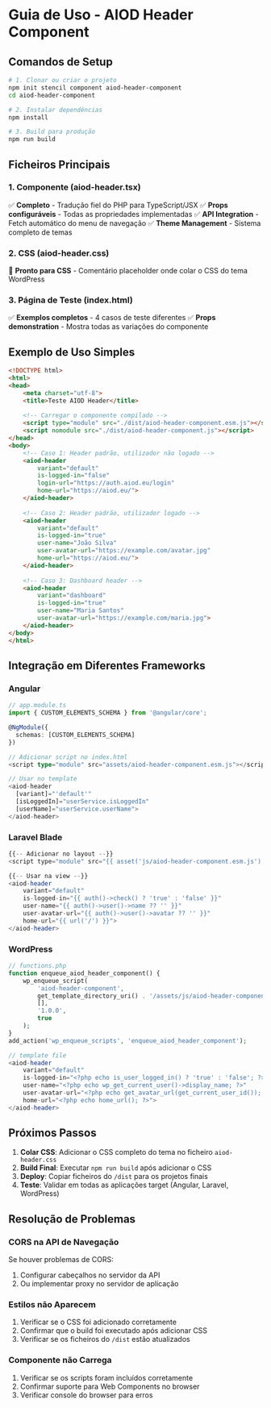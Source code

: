# Guia de Uso - AIOD Header Component

## Comandos de Setup

```bash
# 1. Clonar ou criar o projeto
npm init stencil component aiod-header-component
cd aiod-header-component

# 2. Instalar dependências
npm install

# 3. Build para produção
npm run build
```

## Ficheiros Principais

### 1. Componente (aiod-header.tsx)
✅ **Completo** - Tradução fiel do PHP para TypeScript/JSX
✅ **Props configuráveis** - Todas as propriedades implementadas
✅ **API Integration** - Fetch automático do menu de navegação
✅ **Theme Management** - Sistema completo de temas

### 2. CSS (aiod-header.css)
🔧 **Pronto para CSS** - Comentário placeholder onde colar o CSS do tema WordPress

### 3. Página de Teste (index.html)
✅ **Exemplos completos** - 4 casos de teste diferentes
✅ **Props demonstration** - Mostra todas as variações do componente

## Exemplo de Uso Simples

```html
<!DOCTYPE html>
<html>
<head>
    <meta charset="utf-8">
    <title>Teste AIOD Header</title>
    
    <!-- Carregar o componente compilado -->
    <script type="module" src="./dist/aiod-header-component.esm.js"></script>
    <script nomodule src="./dist/aiod-header-component.js"></script>
</head>
<body>
    <!-- Caso 1: Header padrão, utilizador não logado -->
    <aiod-header
        variant="default"
        is-logged-in="false"
        login-url="https://auth.aiod.eu/login"
        home-url="https://aiod.eu/">
    </aiod-header>
    
    <!-- Caso 2: Header padrão, utilizador logado -->
    <aiod-header
        variant="default"
        is-logged-in="true"
        user-name="João Silva"
        user-avatar-url="https://example.com/avatar.jpg"
        home-url="https://aiod.eu/">
    </aiod-header>
    
    <!-- Caso 3: Dashboard header -->
    <aiod-header
        variant="dashboard"
        is-logged-in="true"
        user-name="Maria Santos"
        user-avatar-url="https://example.com/maria.jpg">
    </aiod-header>
</body>
</html>
```

## Integração em Diferentes Frameworks

### Angular
```typescript
// app.module.ts
import { CUSTOM_ELEMENTS_SCHEMA } from '@angular/core';

@NgModule({
  schemas: [CUSTOM_ELEMENTS_SCHEMA]
})

// Adicionar script no index.html
<script type="module" src="assets/aiod-header-component.esm.js"></script>

// Usar no template
<aiod-header 
  [variant]="'default'"
  [isLoggedIn]="userService.isLoggedIn"
  [userName]="userService.userName">
</aiod-header>
```

### Laravel Blade
```php
{{-- Adicionar no layout --}}
<script type="module" src="{{ asset('js/aiod-header-component.esm.js') }}"></script>

{{-- Usar na view --}}
<aiod-header
    variant="default"
    is-logged-in="{{ auth()->check() ? 'true' : 'false' }}"
    user-name="{{ auth()->user()->name ?? '' }}"
    user-avatar-url="{{ auth()->user()->avatar ?? '' }}"
    home-url="{{ url('/') }}">
</aiod-header>
```

### WordPress
```php
// functions.php
function enqueue_aiod_header_component() {
    wp_enqueue_script(
        'aiod-header-component',
        get_template_directory_uri() . '/assets/js/aiod-header-component.esm.js',
        [],
        '1.0.0',
        true
    );
}
add_action('wp_enqueue_scripts', 'enqueue_aiod_header_component');

// template file
<aiod-header
    variant="default"
    is-logged-in="<?php echo is_user_logged_in() ? 'true' : 'false'; ?>"
    user-name="<?php echo wp_get_current_user()->display_name; ?>"
    user-avatar-url="<?php echo get_avatar_url(get_current_user_id()); ?>"
    home-url="<?php echo home_url(); ?>">
</aiod-header>
```

## Próximos Passos

1. **Colar CSS**: Adicionar o CSS completo do tema no ficheiro `aiod-header.css`
2. **Build Final**: Executar `npm run build` após adicionar o CSS
3. **Deploy**: Copiar ficheiros do `/dist` para os projetos finais
4. **Teste**: Validar em todas as aplicações target (Angular, Laravel, WordPress)

## Resolução de Problemas

### CORS na API de Navegação
Se houver problemas de CORS:
1. Configurar cabeçalhos no servidor da API
2. Ou implementar proxy no servidor de aplicação

### Estilos não Aparecem
1. Verificar se o CSS foi adicionado corretamente
2. Confirmar que o build foi executado após adicionar CSS
3. Verificar se os ficheiros do `/dist` estão atualizados

### Componente não Carrega
1. Verificar se os scripts foram incluídos corretamente
2. Confirmar suporte para Web Components no browser
3. Verificar console do browser para erros